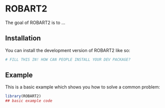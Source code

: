 
# ROBART2

<!-- badges: start -->
<!-- badges: end -->

The goal of ROBART2 is to ...

## Installation

You can install the development version of ROBART2 like so:

``` r
# FILL THIS IN! HOW CAN PEOPLE INSTALL YOUR DEV PACKAGE?
```

## Example

This is a basic example which shows you how to solve a common problem:

``` r
library(ROBART2)
## basic example code
```

